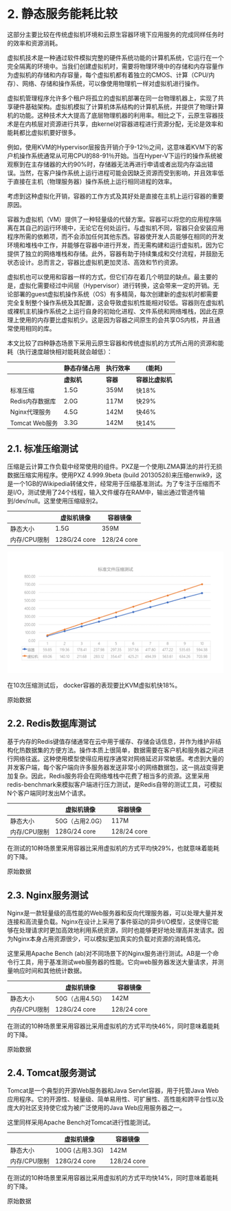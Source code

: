 # 2. 静态服务能耗比较
这部分主要比较在传统虚拟机环境和云原生容器环境下应用服务的完成同样任务时的效率和资源消耗。

虚拟机技术是一种通过软件模拟完整的硬件系统功能的计算机系统，它运行在一个完全隔离的环境中。当我们创建虚拟机时，需要将物理环境中的存储和内存容量作为虚拟机的存储和内存容量，每个虚拟机都有着独立的CMOS、计算（CPU/内存）、网络、存储和操作系统，可以像使用物理机一样对虚拟机进行操作。

虚拟机管理程序允许多个租户将孤立的虚拟机部署在同一台物理机器上，实现了共享硬件基础架构。虚拟机模拟了计算机体系结构的计算机系统，并提供了物理计算机的功能。这种技术大大提高了底层物理机器的利用率。相比之下，云原生容器技术是在内核层对资源进行共享，由kernel对容器进程进行资源分配，无论是效率和能耗都比虚拟机要好很多。

例如，使用KVM的Hypervisor层报告开销介于9-12％之间，这意味着KVM下的客户机操作系统通常从可用CPU的88-91％开始。当在Hyper-V下运行的操作系统被观察到在主存储器的大约90%时，存储器无法再进行申请或者出现内存溢出错误。当然，在客户操作系统上运行进程可能会因缺乏资源而受到影响，并且效率低于直接在主机（物理服务器）操作系统上运行相同进程的效率。

考虑到这种虚拟化开销，容器的工作方式及其好处是直接在主机上运行容器的重要原因。

容器为虚拟机（VM）提供了一种轻量级的代替方案。容器可以将您的应用程序隔离在其自己的运行环境中，无论它在何处运行。与虚拟机不同，容器只会安装应用程序所需的依赖项，而不会添加任何其他东西。容器使开发人员能够在相同的开发环境和堆栈中工作，并能够在容器中进行开发，而无需构建和运行虚拟机，因为它提供了独立的网络堆栈和存储。此外，容器有助于持续集成和交付流程，并鼓励无状态设计。总而言之，容器比虚拟机更加灵活、高效和节约资源。

虚拟机也可以使用和容器一样的方式，但它们存在着几个明显的缺点。最主要的是，虚拟化需要经过中间层（Hypervisor）进行转换，这会带来一定的开销。无论部署的guest虚拟机操作系统（OS）有多精简，每次创建新的虚拟机时都需要完全复制整个操作系统及其配置，这会导致虚拟机性能相对较低。容器则在虚拟机或裸机主机操作系统之上运行自身的初始化进程、文件系统和网络堆栈，因此在原理上使用的内存要比虚拟机少。这是因为容器之间原生的会共享OS内核，并且通常使用相同的库。

本文比较了四种静态场景下采用云原生容器和传统虚拟机的方式所占用的资源和能耗（执行速度越快相对能耗就会越低）：

|                 | **静态存储占用** | **执行效率**  |         **(能耗)**         |
| --------------- | ---------------- | ---------------------- | ---------------- |
|                 | **虚拟机**       | **容器**               | **容器比虚拟机** |
| 标准压缩        | 1.5G             | 359M                   | 快18%            |
| Redis内存数据库 | 2.0G             | 117M                   | 快29%            |
| Nginx代理服务   | 4.5G             | 142M                   | 快46%            |
| Tomcat Web服务  | 3.3G             | 142M                   | 快14%            |

## 2.1.  标准压缩测试

压缩是云计算工作负载中经常使用的组件。PXZ是一个使用LZMA算法的并行无损数据压缩实用程序。使用PXZ 4.999.9beta (build 20130528)来压缩enwik9，这是一个1GB的Wikipedia转储文件，经常用于压缩基准测试。为了专注于压缩而不是I/O，测试使用了24个线程，输入文件缓存在RAM中，输出通过管道传输到/dev/null。这里使用压缩级别2。

|              | **虚拟机镜像** | **容器镜像** |
| ------------ | -------------- | ------------ |
| 静态大小     | 1.5G           | 359M         |
| 内存/CPU限制 | 128G/24 core   | 128/24 core  |

![Standard_File_Compression_Test_20221118](docs/imgs/Standard_File_Compression_Test_20221118.png)

在10次压缩测试后， docker容器的表现要比KVM虚拟机快18%。

原始数据

## 2.2.  Redis数据库测试

基于内存的Redis键值存储通常在云中用于缓存、存储会话信息，并作为维护非结构化热数据集的方便方法。操作本质上很简单，数据需要在客户机和服务器之间进行网络往返。这种使用模型使得应用程序通常对网络延迟非常敏感。考虑到大量的并发客户端，每个客户端向许多服务器发送非常小的网络数据包，这一挑战变得更加复杂。因此，Redis服务将会在网络堆栈中花费了相当多的资源。这里采用redis-benchmark来模拟客户端进行压力测试，是Redis自带的测试工具，可模拟N个客户端同时发出M个请求。

|              | **虚拟机镜像**  | **容器镜像** |
| ------------ | --------------- | ------------ |
| 静态大小     | 50G（占用2.0G） | 117M         |
| 内存/CPU限制 | 128G/24 core    | 128/24 core  |



在测试的10种场景里采用容器比采用虚拟机的方式平均快29%，也就意味着能耗的下降。

原始数据

## 2.3.  Nginx服务测试

Nginx是一款轻量级的高性能的Web服务器和反向代理服务器，可以处理大量并发连接和高流量负载。Nginx在设计上采用了事件驱动的异步I/O模型，这使得它能够在处理请求时更加高效地利用系统资源，同时也能够更好地处理高并发请求。因为Nginx本身占用资源很少，可以模拟更加真实的负载对资源的消耗情况。

这里采用Apache Bench (ab)对不同场景下的Nginx服务进行测试。AB是一个命令行工具，用于基准测试web服务器的性能。它向web服务器发送大量请求，并测量响应时间和其他统计数据。

|              | **虚拟机镜像**  | **容器镜像** |
| ------------ | --------------- | ------------ |
| 静态大小     | 50G（占用4.5G） | 142M         |
| 内存/CPU限制 | 128G/24 core    | 128/24 core  |



在测试的10种场景里采用容器比采用虚拟机的方式平均快46%，同时意味着能耗的下降。

原始数据

## 2.4.  Tomcat服务测试

Tomcat是一个典型的开源Web服务器和Java Servlet容器，用于托管Java Web应用程序。它的开源性、轻量级、简单易用性、可扩展性、高性能和跨平台性以及庞大的社区支持使它成为被广泛使用的Java Web应用服务器之一。

这里同样采用Apache Bench对Tomcat进行性能测试。

|              | **虚拟机镜像**  | **容器镜像** |
| ------------ | --------------- | ------------ |
| 静态大小     | 100G (占用3.3G) | 142M         |
| 内存/CPU限制 | 128G/24 core    | 128/24 core  |



在测试的10种场景里采用容器比采用虚拟机的方式平均快14%，同时意味着能耗的下降。

原始数据
